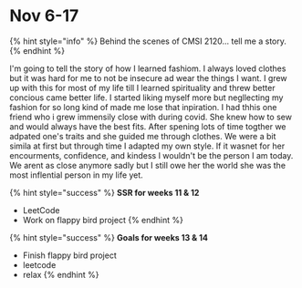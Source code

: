 # Nov 6-17

{% hint style="info" %}
Behind the scenes of CMSI 2120... tell me a story.
{% endhint %}

I'm going to tell the story of how I learned fashiom. I always loved clothes but it was hard for me to not be insecure ad wear the things I want. I grew up with this for most of my life till I learned spirituality and threw better concious came better life. I started liking myself more but negllecting my fashion for so long kind of made me lose that inpiration. I had thhis one friend who i grew immensily close with during covid. She knew how to sew and would always have the best fits. After spening lots of time togther we adpated one's traits and she guided me through clothes. We were a bit simila at first but through time I adapted my own style. If it wasnet for her encourments, confidence, and kindess I wouldn't be the person I am today. We arent as close anymore sadly but I still owe her the world she was the most inflential person in my life yet. 

{% hint style="success" %}
**SSR for weeks 11 & 12**

* LeetCode
* Work on flappy bird project 
{% endhint %}

{% hint style="success" %}
**Goals for weeks 13 & 14**

* Finish flappy bird project
* leetcode
* relax
{% endhint %}
